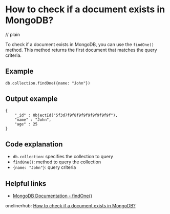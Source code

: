 # How to check if a document exists in MongoDB?
// plain

To check if a document exists in MongoDB, you can use the `findOne()` method. This method returns the first document that matches the query criteria.

## Example

```
db.collection.findOne({name: "John"})
```

## Output example

```
{
    "_id" : ObjectId("5f3d7f9f8f9f9f9f9f9f9f9f"),
    "name" : "John",
    "age" : 25
}
```

## Code explanation

- `db.collection`: specifies the collection to query
- `findOne()`: method to query the collection
- `{name: "John"}`: query criteria

## Helpful links
- [MongoDB Documentation - findOne()](https://docs.mongodb.com/manual/reference/method/db.collection.findOne/)

onelinerhub: [How to check if a document exists in MongoDB?](https://onelinerhub.com/mongodb/how-to-check-if-a-document-exists-in-mongodb)